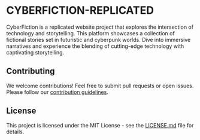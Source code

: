 # CYBERFICTION-REPLICATED

CyberFiction is a replicated website project that explores the intersection of technology and storytelling. This platform showcases a collection of fictional stories set in futuristic and cyberpunk worlds. Dive into immersive narratives and experience the blending of cutting-edge technology with captivating storytelling.

## Contributing

We welcome contributions! Feel free to submit pull requests or open issues. Please follow our [contribution guidelines](CONTRIBUTING.md).

## License

This project is licensed under the MIT License - see the [LICENSE.md](LICENSE.md) file for details.
